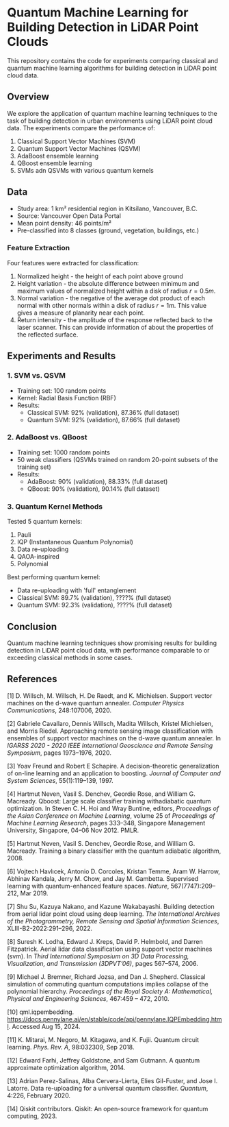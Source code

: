 # Quantum Machine Learning for Building Detection in LiDAR Point Clouds

This repository contains the code for experiments comparing classical and quantum machine learning algorithms for building detection in LiDAR point cloud data.

## Overview

We explore the application of quantum machine learning techniques to the task of building detection in urban environments using LiDAR point cloud data. The experiments compare the performance of:

1. Classical Support Vector Machines (SVM)
2. Quantum Support Vector Machines (QSVM)
3. AdaBoost ensemble learning
4. QBoost ensemble learning
5. SVMs adn QSVMs with various quantum kernels

## Data

- Study area: 1 km² residential region in Kitsilano, Vancouver, B.C.
- Source: Vancouver Open Data Portal
- Mean point density: 46 points/m²
- Pre-classified into 8 classes (ground, vegetation, buildings, etc.)

### Feature Extraction

Four features were extracted for classification:
1. Normalized height - the height of each point above ground
2. Height variation - the absolute difference between minimum and maximum values of normalized height within a disk of radius $r = 0.5m$.
3. Normal variation - the negative of the average dot product of each normal with other normals within a disk of radius $r = 1m$. This value gives a measure of planarity near each point.
4. Return intensity - the amplitude of the response reflected back to the laser scanner.  This can provide information of about the properties of the reflected surface.

## Experiments and Results

### 1. SVM vs. QSVM

- Training set: 100 random points
- Kernel: Radial Basis Function (RBF)
- Results:
  - Classical SVM: 92% (validation), 87.36% (full dataset)
  - Quantum SVM: 92% (validation), 87.66% (full dataset)

### 2. AdaBoost vs. QBoost

- Training set: 1000 random points
- 50 weak classifiers (QSVMs trained on random 20-point subsets of the training set)
- Results:
  - AdaBoost: 90% (validation), 88.33% (full dataset)
  - QBoost: 90% (validation), 90.14% (full dataset)

### 3. Quantum Kernel Methods

Tested 5 quantum kernels:
1. Pauli
2. IQP (Instantaneous Quantum Polynomial)
3. Data re-uploading
4. QAOA-inspired
5. Polynomial

Best performing quantum kernel:
- Data re-uploading with 'full' entanglement
- Classical SVM: 89.7% (validation), ????% (full dataset)
- Quantum SVM: 92.3% (validation), ????% (full dataset)

## Conclusion

Quantum machine learning techniques show promising results for building detection in LiDAR point cloud data, with performance comparable to or exceeding classical methods in some cases.

## References

[1] D. Willsch, M. Willsch, H. De Raedt, and K. Michielsen. Support vector machines on the d-wave quantum annealer. _Computer Physics Communications_, 248:107006, 2020.

[2] Gabriele Cavallaro, Dennis Willsch, Madita Willsch, Kristel Michielsen, and Morris Riedel. Approaching remote sensing image classification with ensembles of support vector machines on the d-wave quantum annealer. In _IGARSS 2020 - 2020 IEEE International Geoscience and Remote Sensing Symposium_, pages 1973–1976, 2020.

[3] Yoav Freund and Robert E Schapire. A decision-theoretic generalization of on-line learning and an application to boosting. _Journal of Computer and System Sciences_, 55(1):119–139, 1997.

[4] Hartmut Neven, Vasil S. Denchev, Geordie Rose, and William G. Macready. Qboost: Large scale classifier training withadiabatic quantum optimization. In Steven C. H. Hoi and Wray Buntine, editors, _Proceedings of the Asian Conference on Machine Learning_, volume 25 of _Proceedings of Machine Learning Research_, pages 333–348, Singapore Management University, Singapore, 04–06 Nov 2012. PMLR.

[5] Hartmut Neven, Vasil S. Denchev, Geordie Rose, and William G. Macready. Training a binary classifier with the quantum adiabatic algorithm, 2008.

[6] Vojtech Havlıcek, Antonio D. Corcoles, Kristan Temme, Aram W. Harrow, Abhinav Kandala, Jerry M. Chow, and Jay M. Gambetta. Supervised learning with quantum-enhanced feature spaces. _Nature_, 567(7747):209–212, Mar 2019.

[7] Shu Su, Kazuya Nakano, and Kazune Wakabayashi. Building detection from aerial lidar point cloud using deep learning. _The International Archives of the Photogrammetry, Remote Sensing and Spatial Information Sciences_, XLIII-B2-2022:291–296, 2022.

[8] Suresh K. Lodha, Edward J. Kreps, David P. Helmbold, and Darren Fitzpatrick. Aerial lidar data classification using support vector machines (svm). In _Third International Symposium on 3D Data Processing, Visualization, and Transmission (3DPVT’06)_, pages 567–574, 2006.

[9] Michael J. Bremner, Richard Jozsa, and Dan J. Shepherd. Classical simulation of commuting quantum computations implies collapse of the polynomial hierarchy. _Proceedings of the Royal Society A: Mathematical, Physical and Engineering Sciences_, 467:459 – 472, 2010.

[10] qml.iqpembedding. <https://docs.pennylane.ai/en/stable/code/api/pennylane.IQPEmbedding.html>. Accessed Aug 15, 2024.

[11] K. Mitarai, M. Negoro, M. Kitagawa, and K. Fujii. Quantum circuit learning. _Phys. Rev. A_, 98:032309, Sep 2018.

[12] Edward Farhi, Jeffrey Goldstone, and Sam Gutmann. A quantum approximate optimization algorithm, 2014.

[13] Adrian Perez-Salinas, Alba Cervera-Lierta, Elies Gil-Fuster, and Jose I. Latorre. Data re-uploading for a universal quantum classifier. _Quantum_, 4:226, February 2020.

[14] Qiskit contributors. Qiskit: An open-source framework for quantum computing, 2023.
